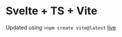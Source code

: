 # Svelte + TS + Vite

Updated using `>npm create vite@latest`
[live](https://ca0v.github.io/svelte-lab)
